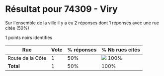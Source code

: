 # Résultat pour 74309 - Viry

Sur l'ensemble de la ville il y a eu 2 réponses dont 1 réponses avec une rue citée (50%)

1 points noirs identifiés

| Rue | Vote | % réponses | % Nb rues cités|
|-----|------|------------|----------------|
| Route de la Côte | 1 | 50% | <img src="../../img/bar_100.gif" />&nbsp;100%|
| **Total** | 1 | 50% | 100%|
